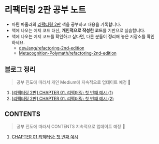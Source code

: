 # 리팩터링 2판 공부 노트

- 마틴 파울러의 [리팩터링 2판](https://g.co/kgs/aWr2Uv) 책을 공부하고 내용을 기록합니다.
- 책에 나오는 예제 코드 대신, **개인적으로 작성한 코드**를 기반으로 실습합니다.
- 책에 나오는 예제 코드를 확인하고 싶다면, 다른 분들이 정리해 놓은 저장소를 확인하세요.
  - [devJang/refactoring-2nd-edition](https://github.com/devJang/refactoring-2nd-edition)
  - [Metacognition-Polymath/refactoring-2nd-edition](https://github.com/Metacognition-Polymath/refactoring-2nd-edition)

## 블로그 정리

> 공부 진도에 따라서 개인 Medium에 지속적으로 업데이트 예정 📝

1. [[리팩터링 2판] CHAPTER 01. 리팩터링: 첫 번째 예시 (1)](https://mjspring.medium.com/%EB%A6%AC%ED%8C%A9%ED%84%B0%EB%A7%81-2%ED%8C%90-chapter-01-%EB%A6%AC%ED%8C%A9%ED%84%B0%EB%A7%81-%EC%B2%AB-%EB%B2%88%EC%A7%B8-%EC%98%88%EC%8B%9C-1-42694a8849f8)
2. [[리팩터링 2판] CHAPTER 01. 리팩터링: 첫 번째 예시 (2)](https://mjspring.medium.com/%EB%A6%AC%ED%8C%A9%ED%84%B0%EB%A7%81-2%ED%8C%90-chapter-01-%EB%A6%AC%ED%8C%A9%ED%84%B0%EB%A7%81-%EC%B2%AB-%EB%B2%88%EC%A7%B8-%EC%98%88%EC%8B%9C-2-134101efd141)

## CONTENTS

> 공부 진도에 따라서 CONTENTS 지속적으로 업데이트 예정 📝

1. [CHAPTER 01 리팩터링: 첫 번째 예시](https://github.com/mjpark03/refactoring-2nd-edition/tree/main/chapter01)
